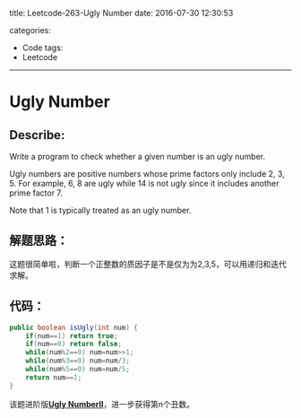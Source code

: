 title: Leetcode-263-Ugly Number
date: 2016-07-30 12:30:53

categories: 
- Code
tags:
- Leetcode

---


# Ugly Number 

## Describe:

Write a program to check whether a given number is an ugly number.

Ugly numbers are positive numbers whose prime factors only include 2, 3, 5. For example, 6, 8 are ugly while 14 is not ugly since it includes another prime factor 7.

Note that 1 is typically treated as an ugly number.

<!-- more --> 

## 解题思路：

这题很简单啦，判断一个正整数的质因子是不是仅为为2,3,5，可以用递归和迭代求解。


## 代码：
 

```java
public boolean isUgly(int num) {
    if(num==1) return true;
    if(num==0) return false;
	while(num%2==0) num=num>>1;
	while(num%3==0) num=num/3;
	while(num%5==0) num=num/5;
    return num==1;
}
```


该题进阶版[**Ugly NumberII**](http://zyy1314.com/2016/07/30/leetcode264/)，进一步获得第n个丑数。